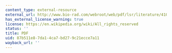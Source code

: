 ```yaml
---
content_type: external-resource
external_url: http://www.bio-rad.com/webroot/web/pdf/lsr/literature/4106212B.pdf
has_external_license_warning: true
license: https://en.wikipedia.org/wiki/All_rights_reserved
status: ''
title: PDF
uid: 87b511e8-7da1-4ca7-bd27-9c21ecce7a11
wayback_url: ''
---
```

